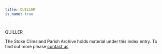 ```yaml
---
title: QUILLER
is_name: true

---
```


QUILLER


The Stoke Climsland Parish Archive holds material under this index entry. To find out more please [contact us](/contact/)
